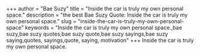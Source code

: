+++
author = "Bae Suzy"
title = "Inside the car is truly my own personal space."
description = "the best Bae Suzy Quote: Inside the car is truly my own personal space."
slug = "inside-the-car-is-truly-my-own-personal-space"
keywords = "Inside the car is truly my own personal space.,bae suzy,bae suzy quotes,bae suzy quote,bae suzy sayings,bae suzy saying,quotes, sayings,quote, saying, motivation"
+++
Inside the car is truly my own personal space.
